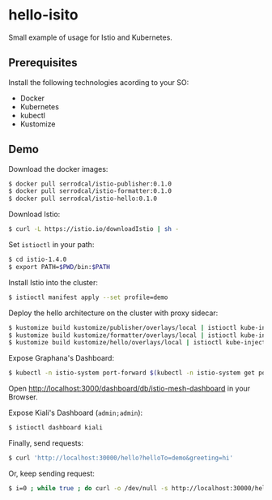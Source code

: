 # hello-isito

Small example of usage for Istio and Kubernetes.

## Prerequisites

Install the following technologies acording to your SO:

* Docker
* Kubernetes
* kubectl
* Kustomize

## Demo

Download the docker images:

```sh
$ docker pull serrodcal/istio-publisher:0.1.0
$ docker pull serrodcal/istio-formatter:0.1.0
$ docker pull serrodcal/istio-hello:0.1.0
```

Download Istio:

```sh
$ curl -L https://istio.io/downloadIstio | sh -
```

Set `istioctl` in your path:

```sh
$ cd istio-1.4.0
$ export PATH=$PWD/bin:$PATH
```

Install Istio into the cluster:

```sh
$ istioctl manifest apply --set profile=demo
```

Deploy the hello architecture on the cluster with proxy sidecar:

```sh
$ kustomize build kustomize/publisher/overlays/local | istioctl kube-inject -f - | kubectl apply -f -
$ kustomize build kustomize/formatter/overlays/local | istioctl kube-inject -f - | kubectl apply -f -
$ kustomize build kustomize/hello/overlays/local | istioctl kube-inject -f - | kubectl apply -f -
```

Expose Graphana's Dashboard:

```sh
$ kubectl -n istio-system port-forward $(kubectl -n istio-system get pod -l app=grafana -o jsonpath='{.items[0].metadata.name}') 3000:3000 &
```

Open [http://localhost:3000/dashboard/db/istio-mesh-dashboard](http://localhost:3000/dashboard/db/istio-mesh-dashboard) in your Browser.

Expose Kiali's Dashboard (`admin;admin`):

```sh
$ istioctl dashboard kiali
```

Finally, send requests:

```sh
$ curl 'http://localhost:30000/hello?helloTo=demo&greeting=hi'
```

Or, keep sending request:

```sh
$ i=0 ; while true ; do curl -o /dev/null -s http://localhost:30000/hello?helloTo=demo&greeting=hi ; if [ $? -ne 0 ] ; then echo $i ; break ; fi ; i=$(($i+1)) ; echo -en "$i        \r" ; sleep 1 ; done
```
